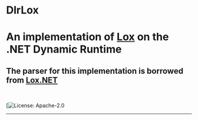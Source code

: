 <h1 >
   DlrLox
  <br>
  
#  An implementation of [Lox](https://github.com/munificent/craftinginterpreters) on the .NET Dynamic Runtime
</h1>

## The parser for this implementation is borrowed from [Lox.NET](https://github.com/FaberSanZ/Lox.NET)
<br>

[![License: Apache-2.0](https://github.com/clrudolphi/dlrLox?tab=Apache-2.0-1-ov-file#readme)


<hr>
<br>